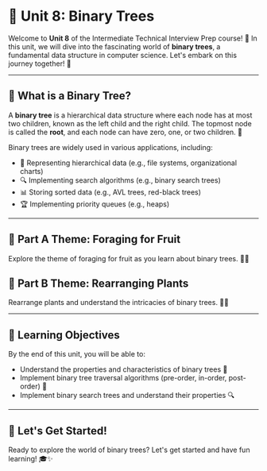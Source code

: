 # 🌳 Unit 8: Binary Trees

Welcome to **Unit 8** of the Intermediate Technical Interview Prep course! 🎉 In this unit, we will dive into the fascinating world of **binary trees**, a fundamental data structure in computer science. Let's embark on this journey together! 🚀

---

## 🌲 What is a Binary Tree?

A **binary tree** is a hierarchical data structure where each node has at most two children, known as the left child and the right child. The topmost node is called the **root**, and each node can have zero, one, or two children. 🌿

Binary trees are widely used in various applications, including:
- 📂 Representing hierarchical data (e.g., file systems, organizational charts)
- 🔍 Implementing search algorithms (e.g., binary search trees)
- 📊 Storing sorted data (e.g., AVL trees, red-black trees)
- 🏆 Implementing priority queues (e.g., heaps)

---

## 🍎 Part A Theme: Foraging for Fruit

Explore the theme of foraging for fruit as you learn about binary trees. 🍏🍒

## 🌱 Part B Theme: Rearranging Plants

Rearrange plants and understand the intricacies of binary trees. 🌿🌻

---

## 🎯 Learning Objectives

By the end of this unit, you will be able to:
- Understand the properties and characteristics of binary trees 🌳
- Implement binary tree traversal algorithms (pre-order, in-order, post-order) 🔄
- Implement binary search trees and understand their properties 🔍

---

## 🚀 Let's Get Started!

Ready to explore the world of binary trees? Let's get started and have fun learning! 🎓✨
